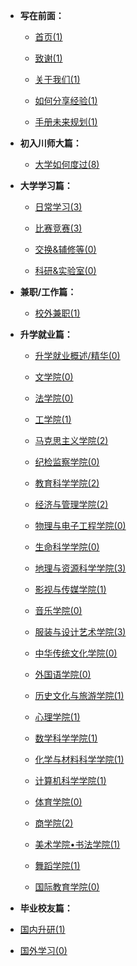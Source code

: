 - **写在前面：**

  - [首页(1)](README.md)

  - [致谢(1)](preface/Acknowledge.md)

  - [关于我们(1)](preface/about_us.md)

  - [如何分享经验(1)](preface/Sharing_experience.md)

  - [手册未来规划(1)](preface/Future_development.md)

- **初入川师大篇：**

  - [大学如何度过(8)](初入川师大篇/README.md)

- **大学学习篇：**

  - [日常学习(3)](大学学习篇/日常学习/README.md)

  - [比赛竞赛(3)](大学学习篇/比赛竞赛/README.md)

  - [交换&辅修等(0)](大学学习篇/其他/README.md)

  - [科研&实验室(0)](大学学习篇/科研&实验等/README.md)

- **兼职/工作篇：**
	- [校外兼职(1)](兼职工作篇/校外兼职/README.md)

- **升学就业篇：**

  - [升学就业概述/精华(0)](升学就业篇/A升学就业精华/README.md)

  - [文学院(0)](升学就业篇/文学院/README.md)
  
  - [法学院(0)](升学就业篇/法学院/README.md)

  - [工学院(1)](升学就业篇/工学院/README.md)
  
  - [马克思主义学院(2)](升学就业篇/马克思主义学院/README.md)
  
  - [纪检监察学院(0)](升学就业篇/纪检监察学院/README.md)
  
  - [教育科学学院(2)](升学就业篇/教育科学学院/README.md)
  
  - [经济与管理学院(2)](升学就业篇/经济与管理学院/README.md)
  
  - [物理与电子工程学院(0)](升学就业篇/物理与电子工程学院/README.md)
  
  - [生命科学学院(0)](升学就业篇/生命科学学院/README.md)
  
  - [地理与资源科学学院(3)](升学就业篇/地理与资源科学学院/README.md)
  
  - [影视与传媒学院(1)](升学就业篇/影视与传媒学院/README.md)

  - [音乐学院(0)](升学就业篇/音乐学院/README.md)
  
  - [服装与设计艺术学院(3)](升学就业篇/服装与设计艺术学院/README.md)
  
  - [中华传统文化学院(0)](升学就业篇/中华传统文化学院/README.md)
  
  - [外国语学院(0)](升学就业篇/外国语学院/README.md)
  
  - [历史文化与旅游学院(1)](升学就业篇/历史文化与旅游学院/README.md)
  
  - [心理学院(1)](升学就业篇/心理学院/README.md)
  
  - [数学科学学院(1)](升学就业篇/数学科学学院/README.md)
  
  - [化学与材料科学学院(1)](升学就业篇/化学与材料科学学院/README.md)
  
  - [计算机科学学院(1)](升学就业篇/计算机科学学院/README.md)
  
  - [体育学院(0)](升学就业篇/体育学院/README.md)
  
  - [商学院(2)](升学就业篇/商学院/README.md)
  
  - [美术学院•书法学院(1)](升学就业篇/美术学院_书法学院/README.md)
  
  - [舞蹈学院(1)](升学就业篇/舞蹈学院/README.md)
  
  - [国际教育学院(0)](升学就业篇/国际教育学院/README.md)


- **毕业校友篇：**

- [国内升研(1)](毕业校友篇/国内升研/README.md)

- [国外学习(0)](毕业校友篇/国外学习/README.md)